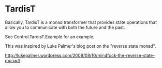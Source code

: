 # TardisT

Basically, TardisT is a monad transformer
that provides state operations that allow you
to communicate with both the future and the past.

See Control.TardisT.Example for an example.

This was inspired by Luke Palmer's blog post on
the "reverse state monad".

http://lukepalmer.wordpress.com/2008/08/10/mindfuck-the-reverse-state-monad/